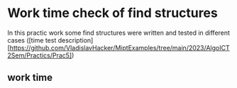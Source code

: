 # Work time check of find structures

In this practic work some find structures were written and tested in different cases ([time test description][https://github.com/VladislavHacker/MiptExamples/tree/main/2023/AlgoICT2Sem/Practics/Prac5])

## work time

